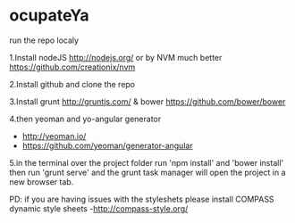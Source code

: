 ocupateYa
=========

run the repo localy

1.Install nodeJS http://nodejs.org/ or by NVM much better https://github.com/creationix/nvm

2.Install github and clone the repo

3.Install grunt http://gruntjs.com/ & bower https://github.com/bower/bower

4.then yeoman and yo-angular generator 
  - http://yeoman.io/
  - https://github.com/yeoman/generator-angular
  
5.in the terminal over the project folder run 'npm install' and 'bower install' then run 'grunt serve' and the 
grunt task manager will open the project in a new browser tab.

PD: if you are having issues with the styleshets please install COMPASS dynamic style sheets
  -http://compass-style.org/
